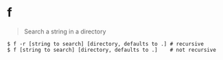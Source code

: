 # f

> Search a string in a directory


```
$ f -r [string to search] [directory, defaults to .] # recursive
$ f [string to search] [directory, defaults to .]    # not recursive
```

